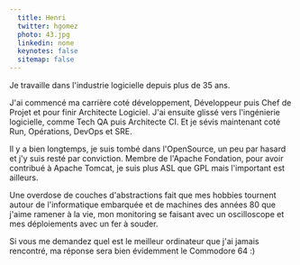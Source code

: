 ```yaml
---
  title: Henri
  twitter: hgomez
  photo: 43.jpg
  linkedin: none
  keynotes: false
  sitemap: false
---
```

Je travaille dans l'industrie logicielle depuis plus de 35 ans.

J'ai commencé ma carrière coté développement, Développeur puis Chef de Projet et pour finir Architecte Logiciel.
J'ai ensuite glissé vers l'ingénierie logicielle, comme Tech QA puis Architecte CI.
Et je sévis maintenant coté Run, Opérations, DevOps et SRE.

Il y a bien longtemps, je suis tombé dans l'OpenSource, un peu par hasard et j'y suis resté par conviction. 
Membre de l'Apache Fondation, pour avoir contribué à Apache Tomcat, je suis plus ASL que GPL mais l'important est ailleurs.

Une overdose de couches d'abstractions fait que mes hobbies tournent autour de l'informatique embarquée et de machines des années 80 que j'aime ramener à la vie, mon monitoring se faisant avec un oscilloscope et mes déploiements avec un fer à souder.

Si vous me demandez quel est le meilleur ordinateur que j'ai  jamais rencontré, ma réponse sera bien évidemment le Commodore 64 :)
